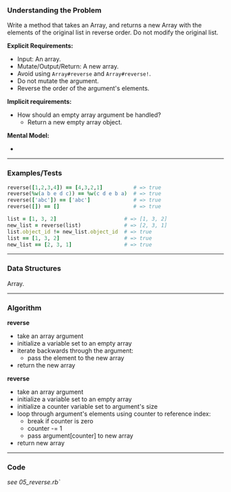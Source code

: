### Understanding the Problem
Write a method that takes an Array, and returns a new Array with the elements of the original list in reverse order. Do not modify the original list.

**Explicit Requirements:**

- Input: An array.
- Mutate/Output/Return: A new array.
- Avoid using `Array#reverse` and `Array#reverse!`.
- Do not mutate the argument.
- Reverse the order of the argument's elements.

**Implicit requirements:**

- How should an empty array argument be handled?
    - Return a new empty array object.

**Mental Model:**

- 

---
### Examples/Tests
```ruby
reverse([1,2,3,4]) == [4,3,2,1]          # => true
reverse(%w(a b e d c)) == %w(c d e b a)  # => true
reverse(['abc']) == ['abc']              # => true
reverse([]) == []                        # => true

list = [1, 3, 2]                      # => [1, 3, 2]
new_list = reverse(list)              # => [2, 3, 1]
list.object_id != new_list.object_id  # => true
list == [1, 3, 2]                     # => true
new_list == [2, 3, 1]                 # => true
```
---
### Data Structures
Array.

---
### Algorithm
**reverse**
- take an array argument
- initialize a variable set to an empty array
- iterate backwards through the argument:
  - pass the element to the new array
- return the new array

**reverse**
- take an array argument
- initialize a variable set to an empty array
- initialize a counter variable set to argument's size
- loop through argument's elements using counter to reference index:
  - break if counter is zero
  - counter -= 1
  - pass argument[counter] to new array
- return new array

---
### Code
*see 05_reverse.rb`*
